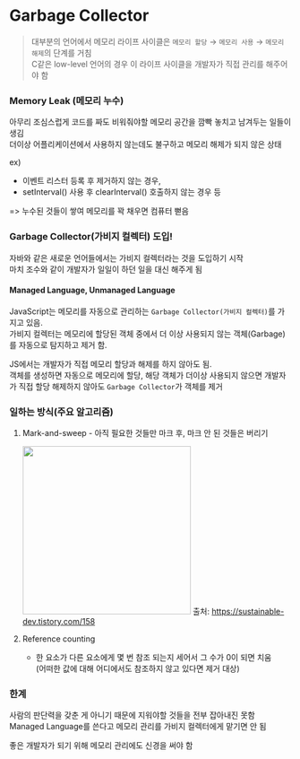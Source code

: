 # Garbage Collector

> 대부분의 언어에서 메모리 라이프 사이클은 `메모리 할당` → `메모리 사용` → `메모리 해제`의 단계를 거침  
> C같은 low-level 언어의 경우 이 라이프 사이클을 개발자가 직접 관리를 해주어야 함

### Memory Leak (메모리 누수)

아무리 조심스럽게 코드를 짜도 비워줘야할 메모리 공간을 깜빡 놓치고 남겨두는 일들이 생김  
더이상 어플리케이션에서 사용하지 않는데도 불구하고 메모리 해제가 되지 않은 상태

ex)

- 이벤트 리스터 등록 후 제거하지 않는 경우,
- setInterval() 사용 후 clearInterval() 호출하지 않는 경우 등

=> 누수된 것들이 쌓여 메모리를 꽉 채우면 컴퓨터 뻗음

### Garbage Collector(가비지 컬렉터) 도입!

자바와 같은 새로운 언어들에서는 가비지 컬렉터라는 것을 도입하기 시작  
마치 조수와 같이 개발자가 일일이 하던 일을 대신 해주게 됨

#### Managed Language, Unmanaged Language

JavaScript는 메모리를 자동으로 관리하는 `Garbage Collector(가비지 컬렉터)`를 가지고 있음.  
가비지 컬렉터는 메모리에 할당된 객체 중에서 더 이상 사용되지 않는 객체(Garbage)를 자동으로 탐지하고 제거 함.

JS에서는 개발자가 직접 메모리 할당과 해제를 하지 않아도 됨.  
객체를 생성하면 자동으로 메모리에 할당, 해당 객체가 더이상 사용되지 않으면 개발자가 직접 할당 해제하지 않아도 `Garbage Collector`가 객체를 제거

### 일하는 방식(주요 알고리즘)

1. Mark-and-sweep - 아직 필요한 것들만 마크 후, 마크 안 된 것들은 버리기

   <img src="https://img1.daumcdn.net/thumb/R1280x0/?scode=mtistory2&fname=https%3A%2F%2Fblog.kakaocdn.net%2Fdn%2FqpGfK%2Fbtq5vOgrm2f%2FUHlxleW4Yg1y5GbOgdbk70%2Fimg.png" width="300"/>  
   출처: <a href="https://sustainable-dev.tistory.com/158" >https://sustainable-dev.tistory.com/158</a>

2. Reference counting
   - 한 요소가 다른 요소에게 몇 번 참조 되는지 세어서 그 수가 0이 되면 치움  
     (어떠한 값에 대해 어디에서도 참조하지 않고 있다면 제거 대상)

### 한계

사람의 판단력을 갖춘 게 아니기 때문에 지워야할 것들을 전부 잡아내진 못함  
Managed Language를 쓴다고 메모리 관리를 가비지 컬렉터에게 맡기면 안 됨

좋은 개발자가 되기 위해 메모리 관리에도 신경을 써야 함
